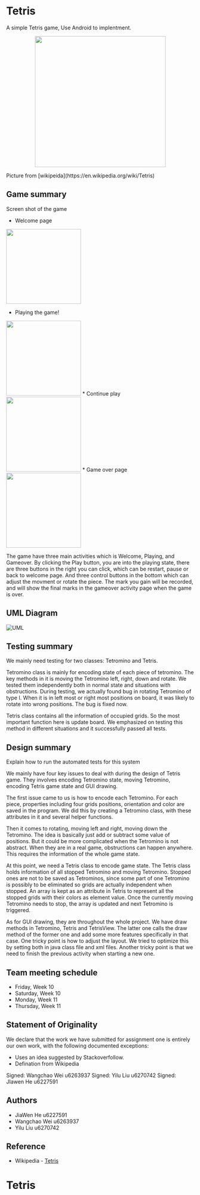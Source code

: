 # Tetris

A simple Tetris game, Use Android to implentment.

<p align="center">
  <img src="https://upload.wikimedia.org/wikipedia/en/8/8d/NES_Tetris_Box_Front.jpg" width="350"/>
</p>
Picture from [wikipeida](https://en.wikipedia.org/wiki/Tetris)

## Game summary
Screen shot of the game

* Welcome page
<img src="2.png" width="200">

* Playing the game!
<img src="3.png" width="200">
* Continue play
<img src="4.png" width="200">
* Game over page
<img src="5.png" width="200">

The game have three main activities which is Welcome, Playing, and Gameover. By clicking the Play button, you are into the playing 
state, there are three buttons in the right you can click, which can be restart, pause or back to welcome page. And three control buttons in the bottom which can adjust
the movment or rotate the piece. The mark you gain will be recorded, and will show the final marks in the gameover activity page when the game is over.


## UML Diagram
![UML](UML.png)

## Testing summary
We mainly need testing for two classes: Tetromino and Tetris.

Tetromino class is mainly for encoding state of each piece of tetromino. The key methods in it is moving the Tetromino left, right, down and rotate. We tested them independently both in normal state and situations with obstructions. During testing, we actually found bug in rotating Tetromino of type I. When it is in left most or right most positions on board, it was likely to rotate into wrong positions. The bug is fixed now.

Tetris class contains all the information of occupied grids. So the most important function here is update board. We emphasized on testing this method in different situations and it successfully passed all tests.

## Design summary
Explain how to run the automated tests for this system

We mainly have four key issues to deal with during the design of Tetris game. They involves encoding Tetromino state, moving Tetromino, encoding Tetris game state and GUI drawing.

The first issue came to us is how to encode each Tetromino. For each piece, properties including four grids positions, orientation and color are saved in the program. We did this by creating a Tetromino class, with these attributes in it and several helper functions.

Then it comes to rotating, moving left and right, moving down the Tetromino. The idea is basically just add or subtract some value of positions. But it could be more complicated when the Tetromino is not abstract. When they are in a real game, obstructions can happen anywhere. This requires the information of the whole game state.

At this point, we need a Tetris class to encode game state. The Tetris class holds information of all stopped Tetromino and moving Tetromino. Stopped ones are not to be saved as Tetrominos, since some part of one Tetromino is possibly to be eliminated so grids are actually independent when stopped. An array is kept as an attribute in Tetris to represent all the stopped grids with their colors as element value. Once the currently moving Tetromino needs to stop, the array is updated and next Tetromino is triggered.

As for GUI drawing, they are throughout the whole project. We have draw methods in Tetromino, Tetris and TetrisView. The latter one calls the draw method of the former one and add some more features specifically in that case. One tricky point is how to adjust the layout. We tried to optimize this by setting both in java class file and xml files. Another tricky point is that we need to finish the previous activity when starting a new one.

## Team meeting schedule
* Friday, Week 10
* Saturday,  Week 10
* Monday, Week 11
* Thursday, Week 11


## Statement of Originality

We declare that the work we have submitted for assignment one is entirely our own work, with the following documented exceptions:

* Uses an idea suggested by Stackoverfollow.
* Defination from Wikipedia

Signed: Wangchao Wei u6263937
Signed: Yilu Liu u6270742
Signed: JIawen He u6227591


## Authors

*  JiaWen He u6227591
*  Wangchao Wei u6263937
*  Yilu Liu u6270742


## Reference

* Wikipedia - [Tetris](https://en.wikipedia.org/wiki/Tetris)

# Tetris
